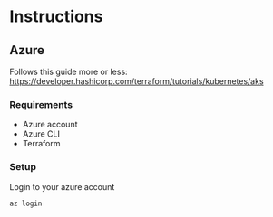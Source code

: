 # Instructions

## Azure

Follows this guide more or less: https://developer.hashicorp.com/terraform/tutorials/kubernetes/aks

### Requirements

- Azure account
- Azure CLI
- Terraform

### Setup

Login to your azure account

```
az login
```
